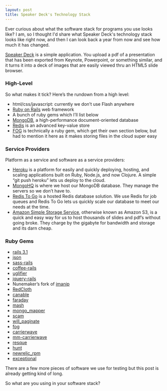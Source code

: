 ```yaml
---
layout: post
title: Speaker Deck's Technology Stack
---
```


Ever curious about what the software stack for programs you use looks
like? I am, so I thought I'd share what Speaker Deck's technology stack
looks like right now, and then I can look back a year from now and see
how much it has changed.

[Speaker Deck](http://speakerdeck.com) is a simple application. You
upload a pdf of a presentation that has been exported from Keynote,
Powerpoint, or something similar, and it turns it into a deck of images
that are easily viewed thru an HTML5 slide browser.

### High-Level

So what makes it tick? Here’s the rundown from a high level:

-   html/css/javascript: currently we don’t use Flash anywhere
-   [Ruby on Rails](http://www.rubyonrails.org) web framework
-   A bunch of ruby gems which I’ll list below
-   [MongoDB](http://mongodb.org), a high-performance document-oriented
    database
-   [Redis](http://redis.io/) is an advanced key-value store
-   [<span class="caps">FOG</span>](http://fog.io) is technically a ruby
    gem, which get their own section below, but had to mention it here
    as it makes storing files in the cloud super easy

### Service Providers

Platform as a service and software as a service providers:

-   [Heroku](http://heroku.com) is a platform for easily and quickly
    deploying, hosting, and scaling applications built on Ruby, Node.js,
    and now Clojure. A simple “git push heroku” lets us deploy to
    the cloud.
-   [MongoHQ](http://mongohq.com) is where we host our MongoDB database.
    They manage the servers so we don’t have to.
-   [Redis To Go](http://redistogo.com/) is a hosted Redis
    database solution. We use Redis for job queues and Redis To Go lets
    us quickly scale our database to meet our needs at the time.
-   [Amazon Simple Storage Service](http://aws.amazon.com/s3/),
    otherwise known as Amazon S3, is a quick and easy way for us to host
    thousands of slides and pdf’s without going broke. They charge by
    the gigabyte for bandwidth and storage and its darn cheap.

### Ruby Gems

-   [rails 3.1](https://github.com/rails/rails/tree/3-1-stable)
-   [json](http://flori.github.com/json/)
-   [sass-rails](https://github.com/rails/sass-rails)
-   [coffee-rails](https://github.com/rails/coffee-rails)
-   [uglifier](https://github.com/lautis/uglifier)
-   [jquery-rails](https://github.com/rails/jquery-rails)
-   Nunemaker’s fork of [imanip](https://github.com/jnunemaker/imanip)
-   [RedCloth](https://github.com/jgarber/redcloth)
-   [canable](https://github.com/jnunemaker/canable)
-   [faraday](https://github.com/technoweenie/faraday)
-   [mash](https://github.com/mbleigh/mash)
-   [mongo\_mapper](https://github.com/jnunemaker/mongomapper)
-   [scam](https://github.com/jnunemaker/scam)
-   [will\_paginate](https://github.com/mislav/will_paginate)
-   [fog](http://fog.io)
-   [carrierwave](https://github.com/jnicklas/carrierwave)
-   [mm-carrierwave](https://github.com/80beans/mm-carrierwave)
-   [resque](https://github.com/defunkt/resque)
-   [hunt](https://github.com/jnunemaker/hunt)
-   [newrelic\_rpm](http://rubygems.org/gems/newrelic_rpm)
-   [exceptional](http://rubygems.org/gems/exceptional)

There are a few more pieces of software we use for testing but this post
is already getting kind of long.

So what are you using in your software stack?
